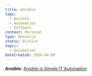 ```yaml
---
title: Ansible
tags:
  - Ansible
  - Automation
  - Software
context: Personal
type: Resource
status: Archive
topic:
  - Automation
dateCreated: 2024-04-09
---
```


**Ansible:**
[Ansible is Simple IT Automation](https://www.ansible.com/)